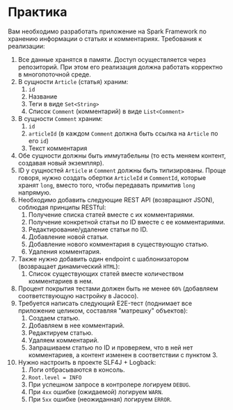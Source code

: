 # Практика

Вам необходимо разработать приложение на Spark Framework по хранению информации о статьях и комментариях.
Требования к реализации:

1. Все данные хранятся в памяти. Доступ осуществляется через репозиторий. При этом его реализация должна работать корректно в многопоточной среде.
2. В сущности `Article` (статья) храним:
   1. `id`
   2. Название
   3. Теги в виде `Set<String>`
   4. Список `Comment` (комментарий) в виде `List<Comment>`
3. В сущности `Comment` храним:
   1. `id`
   2. `articleId` (в каждом `Comment` должна быть ссылка на `Article` по его `id`)
   3. Текст комментария
4. Обе сущности должны быть иммутабельны (то есть меняем контент, создавая новый экземпляр).
5. ID у сущностей `Article` и `Comment` должны быть типизированы. Проще говоря, нужно создать обертки `ArticleId` и `CommentId`,
   которые хранят `long`, вместо того, чтобы передавать примитив `long` напрямую.
6. Необходимо добавить следующие REST API (возвращают JSON), соблюдая принципы RESTful:
   1. Получение списка статей вместе с их комментариями.
   2. Получение конкретной статьи по ID вместе с ее комментариями.
   3. Редактирование/удаление статьи по ID.
   4. Добавление новой статьи.
   5. Добавление нового комментария в существующую статью.
   6. Удаления комментария.
7. Также нужно добавить один endpoint с шаблонизатором (возвращает динамический `HTML`):
   1. Список существующих статей вместе количеством комментариев в нем.
8. Процент покрытия тестами должен быть не менее `60%` (добавляем соответствующую настройку в Jacoco).
9. Требуется написать следующий E2E-тест (поднимает все приложение целиком, составляя "матрешку" объектов):
   1. Создаем статью.
   2. Добавляем в нее комментарий.
   3. Редактируем статью.
   4. Удаляем комментарий.
   5. Запрашиваем статью по ID и проверяем, что в ней нет комментариев, а контент изменен в соответствии с пунктом 3.
10. Нужно настроить в проекте SLF4J + Logback:
    1. Логи отбрасываются в консоль.
    2. `Root.level = INFO`
    3. При успешном запросе в контролере логируем `DEBUG`.
    4. При `4xx` ошибке (ожидаемой) логируем `WARN`.
    5. При `5xx` ошибке (неожиданная) логируем `ERROR`.